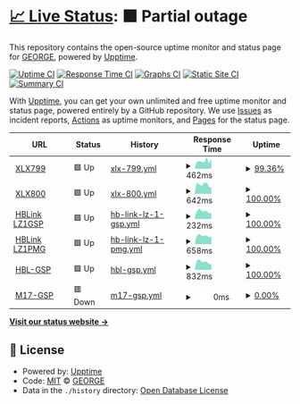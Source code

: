 # [📈 Live Status](https://lz1gsp.github.io/m17-gsp): <!--live status--> **🟧 Partial outage**

This repository contains the open-source uptime monitor and status page for [GEORGE](https://lz1gsp.github.io/m17-gsp), powered by [Upptime](https://github.com/upptime/upptime).

[![Uptime CI](https://github.com/lz1gsp/m17-gsp/workflows/Uptime%20CI/badge.svg)](https://github.com/upptime/upptime/actions?query=workflow%3A%22Uptime+CI%22)
[![Response Time CI](https://github.com/lz1gsp/m17-gsp/workflows/Response%20Time%20CI/badge.svg)](https://github.com/upptime/upptime/actions?query=workflow%3A%22Response+Time+CI%22)
[![Graphs CI](https://github.com/lz1gsp/m17-gsp/workflows/Graphs%20CI/badge.svg)](https://github.com/upptime/upptime/actions?query=workflow%3A%22Graphs+CI%22)
[![Static Site CI](https://github.com/lz1gsp/m17-gsp/workflows/Static%20Site%20CI/badge.svg)](https://github.com/upptime/upptime/actions?query=workflow%3A%22Static+Site+CI%22)
[![Summary CI](https://github.com/lz1gsp/m17-gsp/workflows/Summary%20CI/badge.svg)](https://github.com/upptime/upptime/actions?query=workflow%3A%22Summary+CI%22)

With [Upptime](https://upptime.js.org), you can get your own unlimited and free uptime monitor and status page, powered entirely by a GitHub repository. We use [Issues](https://github.com/lz1gsp/m17-gsp/issues) as incident reports, [Actions](https://github.com/lz1gsp/m17-gsp/actions) as uptime monitors, and [Pages](https://lz1gsp.github.io/m17-gsp) for the status page.

<!--start: status pages-->
<!-- This summary is generated by Upptime (https://github.com/upptime/upptime) -->
<!-- Do not edit this manually, your changes will be overwritten -->
<!-- prettier-ignore -->
| URL | Status | History | Response Time | Uptime |
| --- | ------ | ------- | ------------- | ------ |
| <img alt="" src="https://favicons.githubusercontent.com/xlxsof.ddns.net" height="13"> [XLX799](http://xlxsof.ddns.net) | 🟩 Up | [xlx-799.yml](https://github.com/lz1gsp/m17-gsp/commits/HEAD/history/xlx-799.yml) | <details><summary><img alt="Response time graph" src="./graphs/xlx-799/response-time-week.png" height="20"> 462ms</summary><br><a href="https://lz1gsp.github.io/m17-gsp/history/xlx-799"><img alt="Response time 426" src="https://img.shields.io/endpoint?url=https%3A%2F%2Fraw.githubusercontent.com%2Flz1gsp%2Fm17-gsp%2FHEAD%2Fapi%2Fxlx-799%2Fresponse-time.json"></a><br><a href="https://lz1gsp.github.io/m17-gsp/history/xlx-799"><img alt="24-hour response time 481" src="https://img.shields.io/endpoint?url=https%3A%2F%2Fraw.githubusercontent.com%2Flz1gsp%2Fm17-gsp%2FHEAD%2Fapi%2Fxlx-799%2Fresponse-time-day.json"></a><br><a href="https://lz1gsp.github.io/m17-gsp/history/xlx-799"><img alt="7-day response time 462" src="https://img.shields.io/endpoint?url=https%3A%2F%2Fraw.githubusercontent.com%2Flz1gsp%2Fm17-gsp%2FHEAD%2Fapi%2Fxlx-799%2Fresponse-time-week.json"></a><br><a href="https://lz1gsp.github.io/m17-gsp/history/xlx-799"><img alt="30-day response time 426" src="https://img.shields.io/endpoint?url=https%3A%2F%2Fraw.githubusercontent.com%2Flz1gsp%2Fm17-gsp%2FHEAD%2Fapi%2Fxlx-799%2Fresponse-time-month.json"></a><br><a href="https://lz1gsp.github.io/m17-gsp/history/xlx-799"><img alt="1-year response time 426" src="https://img.shields.io/endpoint?url=https%3A%2F%2Fraw.githubusercontent.com%2Flz1gsp%2Fm17-gsp%2FHEAD%2Fapi%2Fxlx-799%2Fresponse-time-year.json"></a></details> | <details><summary><a href="https://lz1gsp.github.io/m17-gsp/history/xlx-799">99.36%</a></summary><a href="https://lz1gsp.github.io/m17-gsp/history/xlx-799"><img alt="All-time uptime 99.50%" src="https://img.shields.io/endpoint?url=https%3A%2F%2Fraw.githubusercontent.com%2Flz1gsp%2Fm17-gsp%2FHEAD%2Fapi%2Fxlx-799%2Fuptime.json"></a><br><a href="https://lz1gsp.github.io/m17-gsp/history/xlx-799"><img alt="24-hour uptime 95.50%" src="https://img.shields.io/endpoint?url=https%3A%2F%2Fraw.githubusercontent.com%2Flz1gsp%2Fm17-gsp%2FHEAD%2Fapi%2Fxlx-799%2Fuptime-day.json"></a><br><a href="https://lz1gsp.github.io/m17-gsp/history/xlx-799"><img alt="7-day uptime 99.36%" src="https://img.shields.io/endpoint?url=https%3A%2F%2Fraw.githubusercontent.com%2Flz1gsp%2Fm17-gsp%2FHEAD%2Fapi%2Fxlx-799%2Fuptime-week.json"></a><br><a href="https://lz1gsp.github.io/m17-gsp/history/xlx-799"><img alt="30-day uptime 99.50%" src="https://img.shields.io/endpoint?url=https%3A%2F%2Fraw.githubusercontent.com%2Flz1gsp%2Fm17-gsp%2FHEAD%2Fapi%2Fxlx-799%2Fuptime-month.json"></a><br><a href="https://lz1gsp.github.io/m17-gsp/history/xlx-799"><img alt="1-year uptime 99.50%" src="https://img.shields.io/endpoint?url=https%3A%2F%2Fraw.githubusercontent.com%2Flz1gsp%2Fm17-gsp%2FHEAD%2Fapi%2Fxlx-799%2Fuptime-year.json"></a></details>
| <img alt="" src="https://favicons.githubusercontent.com/xlx800.ddns.net" height="13"> [XLX800](http://xlx800.ddns.net) | 🟩 Up | [xlx-800.yml](https://github.com/lz1gsp/m17-gsp/commits/HEAD/history/xlx-800.yml) | <details><summary><img alt="Response time graph" src="./graphs/xlx-800/response-time-week.png" height="20"> 642ms</summary><br><a href="https://lz1gsp.github.io/m17-gsp/history/xlx-800"><img alt="Response time 601" src="https://img.shields.io/endpoint?url=https%3A%2F%2Fraw.githubusercontent.com%2Flz1gsp%2Fm17-gsp%2FHEAD%2Fapi%2Fxlx-800%2Fresponse-time.json"></a><br><a href="https://lz1gsp.github.io/m17-gsp/history/xlx-800"><img alt="24-hour response time 437" src="https://img.shields.io/endpoint?url=https%3A%2F%2Fraw.githubusercontent.com%2Flz1gsp%2Fm17-gsp%2FHEAD%2Fapi%2Fxlx-800%2Fresponse-time-day.json"></a><br><a href="https://lz1gsp.github.io/m17-gsp/history/xlx-800"><img alt="7-day response time 642" src="https://img.shields.io/endpoint?url=https%3A%2F%2Fraw.githubusercontent.com%2Flz1gsp%2Fm17-gsp%2FHEAD%2Fapi%2Fxlx-800%2Fresponse-time-week.json"></a><br><a href="https://lz1gsp.github.io/m17-gsp/history/xlx-800"><img alt="30-day response time 601" src="https://img.shields.io/endpoint?url=https%3A%2F%2Fraw.githubusercontent.com%2Flz1gsp%2Fm17-gsp%2FHEAD%2Fapi%2Fxlx-800%2Fresponse-time-month.json"></a><br><a href="https://lz1gsp.github.io/m17-gsp/history/xlx-800"><img alt="1-year response time 601" src="https://img.shields.io/endpoint?url=https%3A%2F%2Fraw.githubusercontent.com%2Flz1gsp%2Fm17-gsp%2FHEAD%2Fapi%2Fxlx-800%2Fresponse-time-year.json"></a></details> | <details><summary><a href="https://lz1gsp.github.io/m17-gsp/history/xlx-800">100.00%</a></summary><a href="https://lz1gsp.github.io/m17-gsp/history/xlx-800"><img alt="All-time uptime 97.09%" src="https://img.shields.io/endpoint?url=https%3A%2F%2Fraw.githubusercontent.com%2Flz1gsp%2Fm17-gsp%2FHEAD%2Fapi%2Fxlx-800%2Fuptime.json"></a><br><a href="https://lz1gsp.github.io/m17-gsp/history/xlx-800"><img alt="24-hour uptime 100.00%" src="https://img.shields.io/endpoint?url=https%3A%2F%2Fraw.githubusercontent.com%2Flz1gsp%2Fm17-gsp%2FHEAD%2Fapi%2Fxlx-800%2Fuptime-day.json"></a><br><a href="https://lz1gsp.github.io/m17-gsp/history/xlx-800"><img alt="7-day uptime 100.00%" src="https://img.shields.io/endpoint?url=https%3A%2F%2Fraw.githubusercontent.com%2Flz1gsp%2Fm17-gsp%2FHEAD%2Fapi%2Fxlx-800%2Fuptime-week.json"></a><br><a href="https://lz1gsp.github.io/m17-gsp/history/xlx-800"><img alt="30-day uptime 97.09%" src="https://img.shields.io/endpoint?url=https%3A%2F%2Fraw.githubusercontent.com%2Flz1gsp%2Fm17-gsp%2FHEAD%2Fapi%2Fxlx-800%2Fuptime-month.json"></a><br><a href="https://lz1gsp.github.io/m17-gsp/history/xlx-800"><img alt="1-year uptime 97.09%" src="https://img.shields.io/endpoint?url=https%3A%2F%2Fraw.githubusercontent.com%2Flz1gsp%2Fm17-gsp%2FHEAD%2Fapi%2Fxlx-800%2Fuptime-year.json"></a></details>
| <img alt="" src="https://favicons.githubusercontent.com/94.237.100.180" height="13"> [HBLink LZ1GSP](http://94.237.100.180) | 🟩 Up | [hb-link-lz-1-gsp.yml](https://github.com/lz1gsp/m17-gsp/commits/HEAD/history/hb-link-lz-1-gsp.yml) | <details><summary><img alt="Response time graph" src="./graphs/hb-link-lz-1-gsp/response-time-week.png" height="20"> 232ms</summary><br><a href="https://lz1gsp.github.io/m17-gsp/history/hb-link-lz-1-gsp"><img alt="Response time 228" src="https://img.shields.io/endpoint?url=https%3A%2F%2Fraw.githubusercontent.com%2Flz1gsp%2Fm17-gsp%2FHEAD%2Fapi%2Fhb-link-lz-1-gsp%2Fresponse-time.json"></a><br><a href="https://lz1gsp.github.io/m17-gsp/history/hb-link-lz-1-gsp"><img alt="24-hour response time 177" src="https://img.shields.io/endpoint?url=https%3A%2F%2Fraw.githubusercontent.com%2Flz1gsp%2Fm17-gsp%2FHEAD%2Fapi%2Fhb-link-lz-1-gsp%2Fresponse-time-day.json"></a><br><a href="https://lz1gsp.github.io/m17-gsp/history/hb-link-lz-1-gsp"><img alt="7-day response time 232" src="https://img.shields.io/endpoint?url=https%3A%2F%2Fraw.githubusercontent.com%2Flz1gsp%2Fm17-gsp%2FHEAD%2Fapi%2Fhb-link-lz-1-gsp%2Fresponse-time-week.json"></a><br><a href="https://lz1gsp.github.io/m17-gsp/history/hb-link-lz-1-gsp"><img alt="30-day response time 228" src="https://img.shields.io/endpoint?url=https%3A%2F%2Fraw.githubusercontent.com%2Flz1gsp%2Fm17-gsp%2FHEAD%2Fapi%2Fhb-link-lz-1-gsp%2Fresponse-time-month.json"></a><br><a href="https://lz1gsp.github.io/m17-gsp/history/hb-link-lz-1-gsp"><img alt="1-year response time 228" src="https://img.shields.io/endpoint?url=https%3A%2F%2Fraw.githubusercontent.com%2Flz1gsp%2Fm17-gsp%2FHEAD%2Fapi%2Fhb-link-lz-1-gsp%2Fresponse-time-year.json"></a></details> | <details><summary><a href="https://lz1gsp.github.io/m17-gsp/history/hb-link-lz-1-gsp">100.00%</a></summary><a href="https://lz1gsp.github.io/m17-gsp/history/hb-link-lz-1-gsp"><img alt="All-time uptime 100.00%" src="https://img.shields.io/endpoint?url=https%3A%2F%2Fraw.githubusercontent.com%2Flz1gsp%2Fm17-gsp%2FHEAD%2Fapi%2Fhb-link-lz-1-gsp%2Fuptime.json"></a><br><a href="https://lz1gsp.github.io/m17-gsp/history/hb-link-lz-1-gsp"><img alt="24-hour uptime 100.00%" src="https://img.shields.io/endpoint?url=https%3A%2F%2Fraw.githubusercontent.com%2Flz1gsp%2Fm17-gsp%2FHEAD%2Fapi%2Fhb-link-lz-1-gsp%2Fuptime-day.json"></a><br><a href="https://lz1gsp.github.io/m17-gsp/history/hb-link-lz-1-gsp"><img alt="7-day uptime 100.00%" src="https://img.shields.io/endpoint?url=https%3A%2F%2Fraw.githubusercontent.com%2Flz1gsp%2Fm17-gsp%2FHEAD%2Fapi%2Fhb-link-lz-1-gsp%2Fuptime-week.json"></a><br><a href="https://lz1gsp.github.io/m17-gsp/history/hb-link-lz-1-gsp"><img alt="30-day uptime 100.00%" src="https://img.shields.io/endpoint?url=https%3A%2F%2Fraw.githubusercontent.com%2Flz1gsp%2Fm17-gsp%2FHEAD%2Fapi%2Fhb-link-lz-1-gsp%2Fuptime-month.json"></a><br><a href="https://lz1gsp.github.io/m17-gsp/history/hb-link-lz-1-gsp"><img alt="1-year uptime 100.00%" src="https://img.shields.io/endpoint?url=https%3A%2F%2Fraw.githubusercontent.com%2Flz1gsp%2Fm17-gsp%2FHEAD%2Fapi%2Fhb-link-lz-1-gsp%2Fuptime-year.json"></a></details>
| <img alt="" src="https://favicons.githubusercontent.com/lz1pmg.ddns.net" height="13"> [HBLink LZ1PMG](http://lz1pmg.ddns.net) | 🟩 Up | [hb-link-lz-1-pmg.yml](https://github.com/lz1gsp/m17-gsp/commits/HEAD/history/hb-link-lz-1-pmg.yml) | <details><summary><img alt="Response time graph" src="./graphs/hb-link-lz-1-pmg/response-time-week.png" height="20"> 658ms</summary><br><a href="https://lz1gsp.github.io/m17-gsp/history/hb-link-lz-1-pmg"><img alt="Response time 661" src="https://img.shields.io/endpoint?url=https%3A%2F%2Fraw.githubusercontent.com%2Flz1gsp%2Fm17-gsp%2FHEAD%2Fapi%2Fhb-link-lz-1-pmg%2Fresponse-time.json"></a><br><a href="https://lz1gsp.github.io/m17-gsp/history/hb-link-lz-1-pmg"><img alt="24-hour response time 617" src="https://img.shields.io/endpoint?url=https%3A%2F%2Fraw.githubusercontent.com%2Flz1gsp%2Fm17-gsp%2FHEAD%2Fapi%2Fhb-link-lz-1-pmg%2Fresponse-time-day.json"></a><br><a href="https://lz1gsp.github.io/m17-gsp/history/hb-link-lz-1-pmg"><img alt="7-day response time 658" src="https://img.shields.io/endpoint?url=https%3A%2F%2Fraw.githubusercontent.com%2Flz1gsp%2Fm17-gsp%2FHEAD%2Fapi%2Fhb-link-lz-1-pmg%2Fresponse-time-week.json"></a><br><a href="https://lz1gsp.github.io/m17-gsp/history/hb-link-lz-1-pmg"><img alt="30-day response time 661" src="https://img.shields.io/endpoint?url=https%3A%2F%2Fraw.githubusercontent.com%2Flz1gsp%2Fm17-gsp%2FHEAD%2Fapi%2Fhb-link-lz-1-pmg%2Fresponse-time-month.json"></a><br><a href="https://lz1gsp.github.io/m17-gsp/history/hb-link-lz-1-pmg"><img alt="1-year response time 661" src="https://img.shields.io/endpoint?url=https%3A%2F%2Fraw.githubusercontent.com%2Flz1gsp%2Fm17-gsp%2FHEAD%2Fapi%2Fhb-link-lz-1-pmg%2Fresponse-time-year.json"></a></details> | <details><summary><a href="https://lz1gsp.github.io/m17-gsp/history/hb-link-lz-1-pmg">100.00%</a></summary><a href="https://lz1gsp.github.io/m17-gsp/history/hb-link-lz-1-pmg"><img alt="All-time uptime 99.87%" src="https://img.shields.io/endpoint?url=https%3A%2F%2Fraw.githubusercontent.com%2Flz1gsp%2Fm17-gsp%2FHEAD%2Fapi%2Fhb-link-lz-1-pmg%2Fuptime.json"></a><br><a href="https://lz1gsp.github.io/m17-gsp/history/hb-link-lz-1-pmg"><img alt="24-hour uptime 100.00%" src="https://img.shields.io/endpoint?url=https%3A%2F%2Fraw.githubusercontent.com%2Flz1gsp%2Fm17-gsp%2FHEAD%2Fapi%2Fhb-link-lz-1-pmg%2Fuptime-day.json"></a><br><a href="https://lz1gsp.github.io/m17-gsp/history/hb-link-lz-1-pmg"><img alt="7-day uptime 100.00%" src="https://img.shields.io/endpoint?url=https%3A%2F%2Fraw.githubusercontent.com%2Flz1gsp%2Fm17-gsp%2FHEAD%2Fapi%2Fhb-link-lz-1-pmg%2Fuptime-week.json"></a><br><a href="https://lz1gsp.github.io/m17-gsp/history/hb-link-lz-1-pmg"><img alt="30-day uptime 99.87%" src="https://img.shields.io/endpoint?url=https%3A%2F%2Fraw.githubusercontent.com%2Flz1gsp%2Fm17-gsp%2FHEAD%2Fapi%2Fhb-link-lz-1-pmg%2Fuptime-month.json"></a><br><a href="https://lz1gsp.github.io/m17-gsp/history/hb-link-lz-1-pmg"><img alt="1-year uptime 99.87%" src="https://img.shields.io/endpoint?url=https%3A%2F%2Fraw.githubusercontent.com%2Flz1gsp%2Fm17-gsp%2FHEAD%2Fapi%2Fhb-link-lz-1-pmg%2Fuptime-year.json"></a></details>
| <img alt="" src="https://favicons.githubusercontent.com/94.237.100.180" height="13"> [HBL-GSP](http://94.237.100.180:8080) | 🟩 Up | [hbl-gsp.yml](https://github.com/lz1gsp/m17-gsp/commits/HEAD/history/hbl-gsp.yml) | <details><summary><img alt="Response time graph" src="./graphs/hbl-gsp/response-time-week.png" height="20"> 832ms</summary><br><a href="https://lz1gsp.github.io/m17-gsp/history/hbl-gsp"><img alt="Response time 802" src="https://img.shields.io/endpoint?url=https%3A%2F%2Fraw.githubusercontent.com%2Flz1gsp%2Fm17-gsp%2FHEAD%2Fapi%2Fhbl-gsp%2Fresponse-time.json"></a><br><a href="https://lz1gsp.github.io/m17-gsp/history/hbl-gsp"><img alt="24-hour response time 619" src="https://img.shields.io/endpoint?url=https%3A%2F%2Fraw.githubusercontent.com%2Flz1gsp%2Fm17-gsp%2FHEAD%2Fapi%2Fhbl-gsp%2Fresponse-time-day.json"></a><br><a href="https://lz1gsp.github.io/m17-gsp/history/hbl-gsp"><img alt="7-day response time 832" src="https://img.shields.io/endpoint?url=https%3A%2F%2Fraw.githubusercontent.com%2Flz1gsp%2Fm17-gsp%2FHEAD%2Fapi%2Fhbl-gsp%2Fresponse-time-week.json"></a><br><a href="https://lz1gsp.github.io/m17-gsp/history/hbl-gsp"><img alt="30-day response time 802" src="https://img.shields.io/endpoint?url=https%3A%2F%2Fraw.githubusercontent.com%2Flz1gsp%2Fm17-gsp%2FHEAD%2Fapi%2Fhbl-gsp%2Fresponse-time-month.json"></a><br><a href="https://lz1gsp.github.io/m17-gsp/history/hbl-gsp"><img alt="1-year response time 802" src="https://img.shields.io/endpoint?url=https%3A%2F%2Fraw.githubusercontent.com%2Flz1gsp%2Fm17-gsp%2FHEAD%2Fapi%2Fhbl-gsp%2Fresponse-time-year.json"></a></details> | <details><summary><a href="https://lz1gsp.github.io/m17-gsp/history/hbl-gsp">100.00%</a></summary><a href="https://lz1gsp.github.io/m17-gsp/history/hbl-gsp"><img alt="All-time uptime 100.00%" src="https://img.shields.io/endpoint?url=https%3A%2F%2Fraw.githubusercontent.com%2Flz1gsp%2Fm17-gsp%2FHEAD%2Fapi%2Fhbl-gsp%2Fuptime.json"></a><br><a href="https://lz1gsp.github.io/m17-gsp/history/hbl-gsp"><img alt="24-hour uptime 100.00%" src="https://img.shields.io/endpoint?url=https%3A%2F%2Fraw.githubusercontent.com%2Flz1gsp%2Fm17-gsp%2FHEAD%2Fapi%2Fhbl-gsp%2Fuptime-day.json"></a><br><a href="https://lz1gsp.github.io/m17-gsp/history/hbl-gsp"><img alt="7-day uptime 100.00%" src="https://img.shields.io/endpoint?url=https%3A%2F%2Fraw.githubusercontent.com%2Flz1gsp%2Fm17-gsp%2FHEAD%2Fapi%2Fhbl-gsp%2Fuptime-week.json"></a><br><a href="https://lz1gsp.github.io/m17-gsp/history/hbl-gsp"><img alt="30-day uptime 100.00%" src="https://img.shields.io/endpoint?url=https%3A%2F%2Fraw.githubusercontent.com%2Flz1gsp%2Fm17-gsp%2FHEAD%2Fapi%2Fhbl-gsp%2Fuptime-month.json"></a><br><a href="https://lz1gsp.github.io/m17-gsp/history/hbl-gsp"><img alt="1-year uptime 100.00%" src="https://img.shields.io/endpoint?url=https%3A%2F%2Fraw.githubusercontent.com%2Flz1gsp%2Fm17-gsp%2FHEAD%2Fapi%2Fhbl-gsp%2Fuptime-year.json"></a></details>
| <img alt="" src="https://favicons.githubusercontent.com/xlxsof.ddns.net" height="13"> [M17-GSP](https://xlxsof.ddns.net:17001) | 🟥 Down | [m17-gsp.yml](https://github.com/lz1gsp/m17-gsp/commits/HEAD/history/m17-gsp.yml) | <details><summary><img alt="Response time graph" src="./graphs/m17-gsp/response-time-week.png" height="20"> 0ms</summary><br><a href="https://lz1gsp.github.io/m17-gsp/history/m17-gsp"><img alt="Response time 409" src="https://img.shields.io/endpoint?url=https%3A%2F%2Fraw.githubusercontent.com%2Flz1gsp%2Fm17-gsp%2FHEAD%2Fapi%2Fm17-gsp%2Fresponse-time.json"></a><br><a href="https://lz1gsp.github.io/m17-gsp/history/m17-gsp"><img alt="24-hour response time 0" src="https://img.shields.io/endpoint?url=https%3A%2F%2Fraw.githubusercontent.com%2Flz1gsp%2Fm17-gsp%2FHEAD%2Fapi%2Fm17-gsp%2Fresponse-time-day.json"></a><br><a href="https://lz1gsp.github.io/m17-gsp/history/m17-gsp"><img alt="7-day response time 0" src="https://img.shields.io/endpoint?url=https%3A%2F%2Fraw.githubusercontent.com%2Flz1gsp%2Fm17-gsp%2FHEAD%2Fapi%2Fm17-gsp%2Fresponse-time-week.json"></a><br><a href="https://lz1gsp.github.io/m17-gsp/history/m17-gsp"><img alt="30-day response time 409" src="https://img.shields.io/endpoint?url=https%3A%2F%2Fraw.githubusercontent.com%2Flz1gsp%2Fm17-gsp%2FHEAD%2Fapi%2Fm17-gsp%2Fresponse-time-month.json"></a><br><a href="https://lz1gsp.github.io/m17-gsp/history/m17-gsp"><img alt="1-year response time 409" src="https://img.shields.io/endpoint?url=https%3A%2F%2Fraw.githubusercontent.com%2Flz1gsp%2Fm17-gsp%2FHEAD%2Fapi%2Fm17-gsp%2Fresponse-time-year.json"></a></details> | <details><summary><a href="https://lz1gsp.github.io/m17-gsp/history/m17-gsp">0.00%</a></summary><a href="https://lz1gsp.github.io/m17-gsp/history/m17-gsp"><img alt="All-time uptime 1.34%" src="https://img.shields.io/endpoint?url=https%3A%2F%2Fraw.githubusercontent.com%2Flz1gsp%2Fm17-gsp%2FHEAD%2Fapi%2Fm17-gsp%2Fuptime.json"></a><br><a href="https://lz1gsp.github.io/m17-gsp/history/m17-gsp"><img alt="24-hour uptime 0.00%" src="https://img.shields.io/endpoint?url=https%3A%2F%2Fraw.githubusercontent.com%2Flz1gsp%2Fm17-gsp%2FHEAD%2Fapi%2Fm17-gsp%2Fuptime-day.json"></a><br><a href="https://lz1gsp.github.io/m17-gsp/history/m17-gsp"><img alt="7-day uptime 0.00%" src="https://img.shields.io/endpoint?url=https%3A%2F%2Fraw.githubusercontent.com%2Flz1gsp%2Fm17-gsp%2FHEAD%2Fapi%2Fm17-gsp%2Fuptime-week.json"></a><br><a href="https://lz1gsp.github.io/m17-gsp/history/m17-gsp"><img alt="30-day uptime 1.34%" src="https://img.shields.io/endpoint?url=https%3A%2F%2Fraw.githubusercontent.com%2Flz1gsp%2Fm17-gsp%2FHEAD%2Fapi%2Fm17-gsp%2Fuptime-month.json"></a><br><a href="https://lz1gsp.github.io/m17-gsp/history/m17-gsp"><img alt="1-year uptime 1.34%" src="https://img.shields.io/endpoint?url=https%3A%2F%2Fraw.githubusercontent.com%2Flz1gsp%2Fm17-gsp%2FHEAD%2Fapi%2Fm17-gsp%2Fuptime-year.json"></a></details>

<!--end: status pages-->

[**Visit our status website →**](https://lz1gsp.github.io/m17-gsp)

## 📄 License

- Powered by: [Upptime](https://github.com/upptime/upptime)
- Code: [MIT](./LICENSE) © [GEORGE](https://lz1gsp.github.io/m17-gsp)
- Data in the `./history` directory: [Open Database License](https://opendatacommons.org/licenses/odbl/1-0/)
